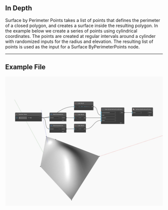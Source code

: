 ## In Depth
Surface by Perimeter Points takes a list of points that defines the perimeter of a closed polygon, and creates a surface inside the resulting polygon. In the example below we create a series of points using cylindrical coordinates. The points are created at regular intervals around a cylinder with randomized inputs for the radius and elevation. The resulting list of points is used as the input for a Surface ByPerimeterPoints node.
___
## Example File

![ByPerimeterPoints](./Autodesk.DesignScript.Geometry.Surface.ByPerimeterPoints_img.jpg)


